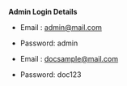 
**Admin Login Details**

* Email   : admin@mail.com 
* Password: admin

* Email   : docsample@mail.com
* Password: doc123
